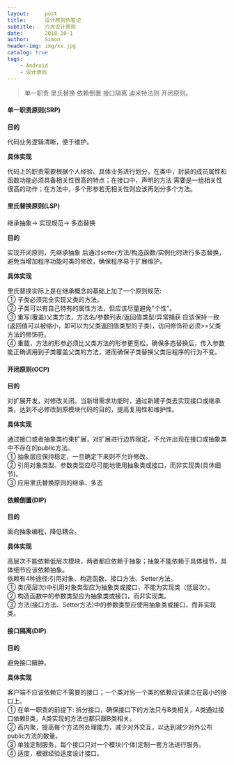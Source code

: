 ```yaml
---
layout:     post
title:      设计原则伪笔记
subtitle:   六大设计原则
date:       2018-10-1
author:     Simon
header-img: img/xx.jpg
catalog: true
tags: 
    - Android
    - 设计原则
---
```


>单一职责 里氏替换 依赖倒置 接口隔离 迪米特法则 开闭原则。

#### 单一职责原则(SRP)
**目的**  

代码业务逻辑清晰，便于维护。  

**具体实现**

代码上的职责需要根据个人经验、具体业务进行划分，在类中，封装的成员属性和函数功能必须具备相关性很高的特点；在接口中，声明的方法
需要是一组相关性很高的动作；在方法中，多个形参若无相关性则应该再划分多个方法。


#### 里氏替换原则(LSP)
 继承抽象-> 实现规范-> 多态替换  
 
**目的**

实现开闭原则，先继承抽象 后通过setter方法/构造函数/实例化时进行多态替换，避免当增加程序功能时类的修改，确保程序易于扩展维护。  

**具体实现**

里氏替换实际上是在继承概念的基础上加了一个原则规范:  
① 子类必须完全实现父类的方法。  
② 子类可以有自己特有的属性方法，但应该尽量避免"个性"。    
③ 重写(覆盖)父类方法，方法名/参数列表/返回值类型/异常捕获 应该保持一致(返回值可以被缩小，即可以为父类返回值类型的子类)，访问修饰符必须>=父类方法的修饰符。    
④ 重载，方法的形参必须比父类方法的形参更宽松，确保多态替换后，传入参数能正确调用到子类覆盖父类的方法，进而确保子类替换父类后程序的行为不变。  

#### 开闭原则(OCP)
**目的**  

对扩展开发，对修改关闭。当新增需求功能时，通过新建子类去实现接口或继承类，达到不必修改到原模块代码的目的，提高复用性和维护性。  

**具体实现**

 通过接口或者抽象类约束扩展，对扩展进行边界限定，不允许出现在接口或抽象类中不存在的public方法。   
① 抽象层应保持稳定，一旦确定下来则不允许修改。  
② 引用对象类型、参数类型应尽可能地使用抽象类或接口，而非实现类(具体细节)。  
③ 应用里氏替换原则的继承、多态

#### 依赖倒置(DIP)
**目的**  

面向抽象编程，降低耦合。  

**具体实现**   

 高层次不能依赖低层次模块，两者都应依赖于抽象；抽象不能依赖于具体细节，具体细节应该依赖抽象。  
 依赖有4种途径:引用对象、构造函数、接口方法、Setter方法。    
① 类(高层次)中引用对象类型应为抽象类或接口，不能为实现类（低层次）。   
② 构造函数中的参数类型应为抽象类或接口，而非实现类。  
③ 方法(接口方法、Setter方法)中的参数类型应使用抽象类或接口，而非实现类。  


#### 接口隔离(DIP)
**目的**  

避免接口臃肿。  

**具体实现**  

 客户端不应该依赖它不需要的接口；一个类对另一个类的依赖应该建立在最小的接口上。  
 ① 在单一职责的前提下: 拆分接口，确保接口下的方法只与B类相关，A类通过接口依赖B类，A类实现的方法也都只跟B类相关。  
 ② 高内聚，提高每个方法的处理能力，减少对外交互，以达到减少对外公布public方法的数量。  
 ③ 单独定制服务，每个接口只对一个模块(个体)定制一套方法进行服务。  
 ④ 适度，根据经验适度设计接口。















